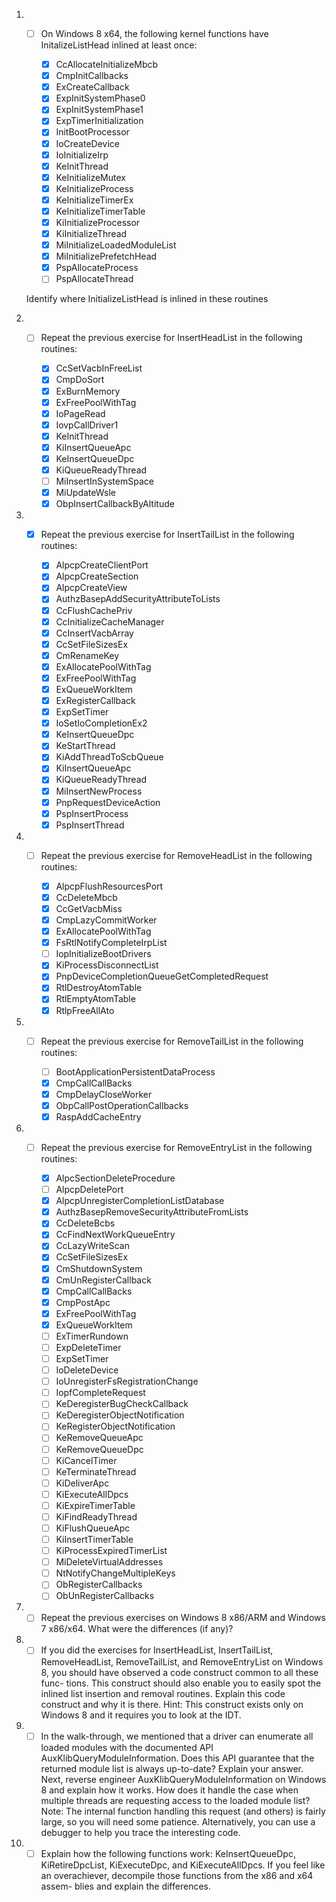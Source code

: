 1. - [ ] On Windows 8 x64, the following kernel functions have
	 	 InitalizeListHead inlined at least once:

		- [x] CcAllocateInitializeMbcb
		- [x] CmpInitCallbacks
		- [x] ExCreateCallback
		- [x] ExpInitSystemPhase0
		- [x] ExpInitSystemPhase1
		- [x] ExpTimerInitialization
		- [x] InitBootProcessor
		- [x] IoCreateDevice
		- [x] IoInitializeIrp
		- [x] KeInitThread
		- [x] KeInitializeMutex
		- [x] KeInitializeProcess
		- [x] KeInitializeTimerEx
		- [x] KeInitializeTimerTable
		- [x] KiInitializeProcessor
		- [x] KiInitializeThread
		- [x] MiInitializeLoadedModuleList
		- [x] MiInitializePrefetchHead
		- [x] PspAllocateProcess
		- [ ] PspAllocateThread

	Identify where InitializeListHead is inlined in these routines

2. - [ ]  Repeat the previous exercise for InsertHeadList in the
		  following routines:

		- [x] CcSetVacbInFreeList
		- [x] CmpDoSort
		- [x] ExBurnMemory
		- [x] ExFreePoolWithTag
		- [x] IoPageRead
		- [x] IovpCallDriver1
		- [x] KeInitThread
		- [x] KiInsertQueueApc
		- [x] KeInsertQueueDpc
		- [x] KiQueueReadyThread
		- [ ] MiInsertInSystemSpace
		- [x] MiUpdateWsle
		- [x] ObpInsertCallbackByAltitude

3. - [x]  Repeat the previous exercise for InsertTailList in the
		  following routines:

	  	- [x] AlpcpCreateClientPort
	  	- [x] AlpcpCreateSection
	  	- [x] AlpcpCreateView
	  	- [x] AuthzBasepAddSecurityAttributeToLists
	  	- [x] CcFlushCachePriv
		- [x] CcInitializeCacheManager
		- [x] CcInsertVacbArray
		- [x] CcSetFileSizesEx
		- [x] CmRenameKey
		- [x] ExAllocatePoolWithTag
		- [x] ExFreePoolWithTag
		- [x] ExQueueWorkItem
		- [x] ExRegisterCallback
		- [x] ExpSetTimer
		- [x] IoSetIoCompletionEx2
		- [x] KeInsertQueueDpc
		- [x] KeStartThread
		- [x] KiAddThreadToScbQueue
		- [x] KiInsertQueueApc
		- [x] KiQueueReadyThread
		- [x] MiInsertNewProcess
		- [x] PnpRequestDeviceAction
		- [x] PspInsertProcess
		- [x] PspInsertThread

4. - [ ] Repeat the previous exercise for RemoveHeadList
		 in the following routines:

		- [x] AlpcpFlushResourcesPort
		- [x] CcDeleteMbcb
		- [x] CcGetVacbMiss
		- [x] CmpLazyCommitWorker
		- [x] ExAllocatePoolWithTag
		- [x] FsRtlNotifyCompleteIrpList
		- [ ] IopInitializeBootDrivers
		- [x] KiProcessDisconnectList
		- [x] PnpDeviceCompletionQueueGetCompletedRequest
		- [x] RtlDestroyAtomTable
		- [x] RtlEmptyAtomTable
		- [x] RtlpFreeAllAto

5. - [ ] Repeat the previous exercise for RemoveTailList
		 in the following routines:

		- [ ] BootApplicationPersistentDataProcess
		- [x] CmpCallCallBacks
		- [x] CmpDelayCloseWorker
		- [x] ObpCallPostOperationCallbacks
		- [x] RaspAddCacheEntry

6. - [ ] Repeat the previous exercise for RemoveEntryList
		 in the following routines:

		- [x] AlpcSectionDeleteProcedure
		- [ ] AlpcpDeletePort
		- [x] AlpcpUnregisterCompletionListDatabase
		- [x] AuthzBasepRemoveSecurityAttributeFromLists
		- [x] CcDeleteBcbs
		- [x] CcFindNextWorkQueueEntry
		- [x] CcLazyWriteScan
		- [x] CcSetFileSizesEx
		- [x] CmShutdownSystem
		- [x] CmUnRegisterCallback
		- [x] CmpCallCallBacks
		- [x] CmpPostApc
		- [x] ExFreePoolWithTag
		- [x] ExQueueWorkItem
		- [ ] ExTimerRundown
		- [ ] ExpDeleteTimer
		- [ ] ExpSetTimer
		- [ ] IoDeleteDevice
		- [ ] IoUnregisterFsRegistrationChange
		- [ ] IopfCompleteRequest
		- [ ] KeDeregisterBugCheckCallback
		- [ ] KeDeregisterObjectNotification
		- [ ] KeRegisterObjectNotification
		- [ ] KeRemoveQueueApc
		- [ ] KeRemoveQueueDpc
		- [ ] KiCancelTimer
		- [ ] KeTerminateThread
		- [ ] KiDeliverApc
		- [ ] KiExecuteAllDpcs
		- [ ] KiExpireTimerTable
		- [ ] KiFindReadyThread
		- [ ] KiFlushQueueApc
		- [ ] KiInsertTimerTable
		- [ ] KiProcessExpiredTimerList
		- [ ] MiDeleteVirtualAddresses
		- [ ] NtNotifyChangeMultipleKeys
		- [ ] ObRegisterCallbacks
		- [ ] ObUnRegisterCallbacks

7. - [ ] Repeat the previous exercises on Windows 8 x86/ARM and Windows 7 
		 x86/x64. What were the differences (if any)?

8. - [ ] If you did the exercises for InsertHeadList, InsertTailList,
		 RemoveHeadList, RemoveTailList, and RemoveEntryList on Windows 8,
		 you should have observed a code construct common to all these func-
	 	 tions. This construct should also enable you to easily spot the inlined
		 list insertion and removal routines. Explain this code construct and
		 why it is there.
		 Hint: This construct exists only on Windows 8 and it requires you to
		 look at the IDT.

9. - [ ] In the walk-through, we mentioned that a driver can enumerate all
		 loaded modules with the documented API AuxKlibQueryModuleInformation.
		 Does this API guarantee that the returned module list is always
		 up-to-date? Explain your answer.
		 Next, reverse engineer AuxKlibQueryModuleInformation on Windows 8 and
		 explain how it works. How does it handle the case when multiple threads
		 are requesting access to the loaded module list? Note: The internal
		 function handling this request (and others) is fairly large, so you
		 will need some patience. Alternatively, you can use a debugger to help
		 you trace the interesting code.

10. - [ ] Explain how the following functions work: KeInsertQueueDpc,
		  KiRetireDpcList, KiExecuteDpc, and KiExecuteAllDpcs. If you feel like 
		  an overachiever, decompile those functions from the x86 and x64 assem-
		  blies and explain the differences.
